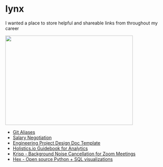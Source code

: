 # lynx
I wanted a place to store helpful and shareable links from throughout my career

<img src="https://media.giphy.com/media/SflABC9FBdRxC/giphy.gif" width="400" height="281" />

- [Git Aliases](https://jonsuh.com/blog/git-command-line-shortcuts/)
- [Salary Negotiation](https://www.kalzumeus.com/2012/01/23/salary-negotiation/)
- [Engineering Project Design Doc Template](https://docs.google.com/document/d/1YiyFJ-52eYSEIrheIMlyWhbPhk1D4wQ4Vo2fnSIAgcQ/edit#heading=h.7o72ngs5yxxk)
- [Holistics.io Guidebook for Analytics](https://cdn.holistics.io/guidebook/the-analytics-stack-guidebook.pdf)
- [Krisp - Background Noise Cancellation for Zoom Meetings](https://krisp.ai/)
- [Hex - Open source Python + SQL visualizations](https://hex.tech/)

